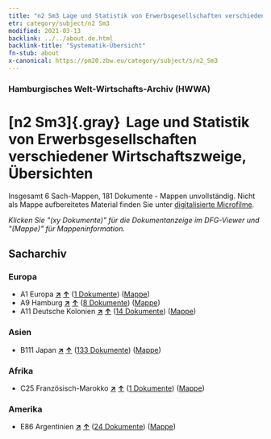 ```yaml
---
title: "n2 Sm3 Lage und Statistik von Erwerbsgesellschaften verschiedener Wirtschaftszweige, Übersichten"
etr: category/subject/n2 Sm3
modified: 2021-03-13
backlink: ../../about.de.html
backlink-title: "Systematik-Übersicht"
fn-stub: about
x-canonical: https://pm20.zbw.eu/category/subject/s/n2_Sm3
---
```


### Hamburgisches Welt-Wirtschafts-Archiv (HWWA)
# [n2 Sm3]{.gray}&#8201; Lage und Statistik von Erwerbsgesellschaften verschiedener Wirtschaftszweige, Übersichten&#160; 




Insgesamt 6 Sach-Mappen, 181 Dokumente - Mappen unvollständig.
Nicht als Mappe aufbereitetes Material finden Sie unter [digitalisierte Microfilme](/film/h1_sh.de.html).

_Klicken Sie "(xy Dokumente)" für die Dokumentanzeige im DFG-Viewer und "(Mappe)" für Mappeninformation._

## Sacharchiv




### Europa

- A1 Europa [**&nearr;**](../../../geo/i/140892/about.de.html "Europa (alle Mappen)") [**&uarr;**](../../../geo/about.de.html#A1 "Ländersystematik") (<a href="https://pm20.zbw.eu/dfgview/sh/140892,144975" title="über: Europa : Lage und Statistik von Erwerbsgesellschaften verschiedener Wirtschaftszweige, Übersichten" target="_blank">1 Dokumente</a>) ([Mappe](../../../../folder/sh/1408xx/140892/1449xx/144975/about.de.html))
- A9 Hamburg [**&nearr;**](../../../geo/i/140905/about.de.html "Hamburg (alle Mappen)") [**&uarr;**](../../../geo/about.de.html#A9 "Ländersystematik") (<a href="https://pm20.zbw.eu/dfgview/sh/140905,144975" title="über: Hamburg : Lage und Statistik von Erwerbsgesellschaften verschiedener Wirtschaftszweige, Übersichten" target="_blank">8 Dokumente</a>) ([Mappe](../../../../folder/sh/1409xx/140905/1449xx/144975/about.de.html))
- A11 Deutsche Kolonien [**&nearr;**](../../../geo/i/140960/about.de.html "Deutsche Kolonien (alle Mappen)") [**&uarr;**](../../../geo/about.de.html#A11 "Ländersystematik") (<a href="https://pm20.zbw.eu/dfgview/sh/140960,144975" title="über: Deutsche Kolonien : Lage und Statistik von Erwerbsgesellschaften verschiedener Wirtschaftszweige, Übersichten" target="_blank">14 Dokumente</a>) ([Mappe](../../../../folder/sh/1409xx/140960/1449xx/144975/about.de.html))

### Asien

- B111 Japan [**&nearr;**](../../../geo/i/141272/about.de.html "Japan (alle Mappen)") [**&uarr;**](../../../geo/about.de.html#B111 "Ländersystematik") (<a href="https://pm20.zbw.eu/dfgview/sh/141272,144975" title="über: Japan : Lage und Statistik von Erwerbsgesellschaften verschiedener Wirtschaftszweige, Übersichten" target="_blank">133 Dokumente</a>) ([Mappe](../../../../folder/sh/1412xx/141272/1449xx/144975/about.de.html))

### Afrika

- C25 Französisch-Marokko [**&nearr;**](../../../geo/i/141358/about.de.html "Französisch-Marokko (alle Mappen)") [**&uarr;**](../../../geo/about.de.html#C25 "Ländersystematik") (<a href="https://pm20.zbw.eu/dfgview/sh/141358,144975" title="über: Französisch-Marokko : Lage und Statistik von Erwerbsgesellschaften verschiedener Wirtschaftszweige, Übersichten" target="_blank">1 Dokumente</a>) ([Mappe](../../../../folder/sh/1413xx/141358/1449xx/144975/about.de.html))

### Amerika

- E86 Argentinien [**&nearr;**](../../../geo/i/141692/about.de.html "Argentinien (alle Mappen)") [**&uarr;**](../../../geo/about.de.html#E86 "Ländersystematik") (<a href="https://pm20.zbw.eu/dfgview/sh/141692,144975" title="über: Argentinien : Lage und Statistik von Erwerbsgesellschaften verschiedener Wirtschaftszweige, Übersichten" target="_blank">24 Dokumente</a>) ([Mappe](../../../../folder/sh/1416xx/141692/1449xx/144975/about.de.html))


